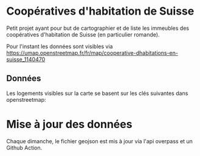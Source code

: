# Coopératives d'habitation de Suisse

Petit projet ayant pour but de cartographier et de liste les immeubles des coopératives d'habitation de Suisse (en particulier romande).

Pour l'instant les données sont visibles via https://umap.openstreetmap.fr/fr/map/cooperative-dhabitations-en-suisse_1140470

## Données

Les logements visibles sur la carte se basent sur les clés suivantes dans openstreetmap:

# Mise à jour des données

Chaque dimanche, le fichier geojson est mis à jour via l'api overpass et un Github Action.
